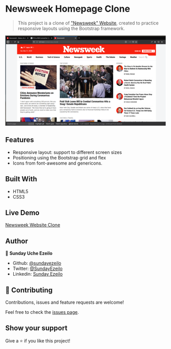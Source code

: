 # Newsweek Homepage Clone

> This project is a clone of ["Newsweek" Website](http://newsweek.com/), created to practice responsive layouts using the Bootstrap framework.

![screenshot](project-screenshots/screenshot.png)

## Features

- Responsive layout: support to different screen sizes
- Positioning using the Bootstrap grid and flex
- Icons from font-awesome and genericons.

## Built With

- HTML5
- CSS3

## Live Demo

[Newsweek Website Clone](https://raw.githack.com/ezeilo-su/newsweek-clone/dev/index.html)

## Author

👤 **Sunday Uche Ezeilo**

- Github: [@sundayezeilo](https://github.com/ezeilo-su)
- Twitter: [@SundayEzeilo](https://twitter.com/SundayEzeilo)
- Linkedin: [Sunday Ezeilo](https://www.linkedin.com/in/sunday-ezeilo-a6a67664/)

## 🤝 Contributing

Contributions, issues and feature requests are welcome!

Feel free to check the [issues page](https://github.com/ezeilo-su/newsweek-clone/issues).

## Show your support

Give a ⭐️ if you like this project!
